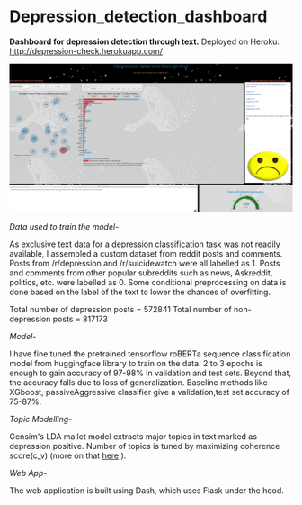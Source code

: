 # Depression_detection_dashboard
**Dashboard for depression detection through text.**
Deployed on Heroku: http://depression-check.herokuapp.com/

![Depression-check](/assets/Screenshot.png)

*Data used to train the model-*

As exclusive text data for a depression classification task was not readily available, I assembled a custom dataset from reddit posts and comments.
Posts from /r/depression and /r/suicidewatch were all labelled as 1. Posts and comments from other popular subreddits such as news, Askreddit, politics, etc. 
were labelled as 0. Some conditional preprocessing on data is done based on the label of the text to lower the chances of overfitting.

Total number of depression posts = 572841
Total number of non-depression posts = 817173

*Model-*

I have fine tuned the pretrained tensorflow roBERTa sequence classification model from huggingface library to train on the data.
2 to 3 epochs is enough to gain accuracy of 97-98% in validation and test sets. Beyond that, the accuracy falls due to loss of generalization.
Baseline methods like XGboost, passiveAggressive classifier give a validation,test set accuracy of 75-87%.

*Topic Modelling-*

Gensim's LDA mallet model extracts major topics in text marked as depression positive. Number of topics is tuned by maximizing coherence score(c_v) 
(more on that [here](https://towardsdatascience.com/evaluate-topic-model-in-python-latent-dirichlet-allocation-lda-7d57484bb5d0)
).

*Web App-*

The web application is built using Dash, which uses Flask under the hood.

